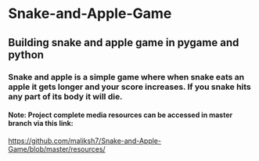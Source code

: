 # Snake-and-Apple-Game

## Building snake and apple game in pygame and python

### Snake and apple is a simple game where when snake eats an apple it gets longer and your score increases. If you snake hits any part of its body it will die.

#### Note: Project complete media resources can be accessed in master branch via this link:
https://github.com/maliksh7/Snake-and-Apple-Game/blob/master/resources/
